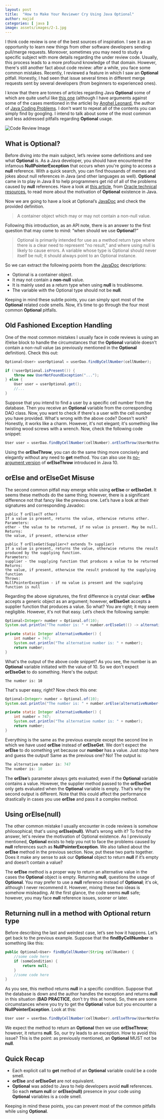 ```yaml
---
layout: post
title:  "How to Make Your Reviewer Cry Using Java Optional"
author: majid
categories: [ java ]
image: assets/images/2-1.jpg
---
```

I think code review is one of the best sources of inspiration. I see it as an opportunity to learn new things from 
other software developers sending pull/merge requests. Moreover, sometimes you may need to study a specific subject 
with more details regarding the under review code. Usually, this process leads to a more profound knowledge of that 
domain. However, there's still another fact about code review: after a while, you face some common mistakes. Recently, 
I reviewed a feature in which I saw an **Optional** pitfall. Honestly, I had seen that issue several times in 
different merge requests sent by several developers (from beginners to experienced ones).

I know that there are tonnes of articles regarding Java **Optional** some of which are quite useful like 
[this one](https://dzone.com/articles/using-optional-correctly-is-not-optional) (although I have arguments against some 
of the cases mentioned in the article) by [Anghel Leonard](https://dzone.com/users/196910/anghelleonard.html), the 
author of [Java Coding Problems](https://www.amazon.com/gp/product/B07Y9BPV4W/). I don't want to repeat all of the 
contents you can simply find by googling. I intend to talk about some of the most common and less addressed pitfalls 
regarding **Optional** usage.

![Code Review Image](../assets/images/2-2.png)

## What is Optional?
Before diving into the main subject, let’s review some definitions and see what **Optional** is. As a Java developer, 
you should have encountered the infamous **NullPointerException** that occurs when you're going to access 
a **null** reference. With a quick search, you can find thousands of memes and jokes about null references in Java (and 
other languages as well). **Optional** came in to play in Java 8 to help programmers get rid of all of the problems caused 
by **null** references. Have a look at 
[this article](https://www.oracle.com/technical-resources/articles/java/java8-optional.html), from 
[Oracle technical resources](https://www.oracle.com/technical-resources/), to read more about the motivation of 
**Optional** existence in Java.

Now we are going to have a look at Optional’s 
[JavaDoc](https://docs.oracle.com/en/java/javase/11/docs/api/java.base/java/util/Optional.html) and check the provided 
definition.

> A container object which may or may not contain a non-null value.

Following this introduction, as an API note, there is an answer to the first question that may come to mind: “when 
should we use **Optional**?”

> Optional is primarily intended for use as a method return type where there is a clear need to represent "no result," 
and where using null is likely to cause errors. A variable whose type is Optional should never itself be null; it 
should always point to an Optional instance.

So we can extract the following points from the 
[JavaDoc](https://docs.oracle.com/en/java/javase/11/docs/api/java.base/java/util/Optional.html) descriptions:
+ Optional is a container object.
+ It may not contain a **non-null** value.
+ It is mainly used as a return type when using **null** is troublesome.
+ The variable with the Optional type should not be **null**.

Keeping in mind these subtle points, you can simply spot most of the **Optional** related code smells. Now, it’s time 
to go through the four most common **Optional** pitfalls.

## Old Fashioned Exception Handling
One of the most common mistakes I usually face in code reviews is using an if/else block to handle the circumstances 
that the **Optional** variable doesn't contain a non-null value (as previously mentioned in the **Optional** 
definition). Check this out:

```java
Optional<User> userOptional = userDao.findByCellNumber(cellNumber);

if (!userOptional.isPresent()) {
    throw new UserNotFoundException("...");
} else {
    User user = userOptional.get();
    //...
}
```

Suppose that you intend to find a user by a specific cell number from the database. Then you receive an **Optional** 
variable from the corresponding DAO class. Now, you want to check if there's a user with the cell number you have 
provided. What's wrong with the above code? Doesn't work? Honestly, it works like a charm. However, it's not elegant; 
it's something like twisting wood screws with a wrench. Now, check the following code snippet:

```java
User user = userDao.findByCellNumber(cellNumber).orElseThrow(UserNotFoundException::new);
```

Using the **orElseThrow**, you can do the same thing more concisely and elegantly without any need to **get** method. 
You can also use its 
[no-argument version](https://docs.oracle.com/en/java/javase/11/docs/api/java.base/java/util/Optional.html#orElseThrow()) 
of **orElseThrow** introduced in Java 10.

## orElse and orElseGet Misuse
The second common pitfall may emerge while using **orElse** or **orElseGet**. It seems these methods do the same thing; 
however, there is a significant difference not that fancy like the previous one. Let’s have a look at their signatures 
and corresponding Javadoc:

```text
public T orElse(T other)
If a value is present, returns the value, otherwise returns other.
Parameters:
other - the value to be returned, if no value is present. May be null.
Returns:
the value, if present, otherwise other
```

```text
public T orElseGet(Supplier<? extends T> supplier)
If a value is present, returns the value, otherwise returns the result produced by the supplying function.
Parameters:
supplier - the supplying function that produces a value to be returned
Returns:
the value, if present, otherwise the result produced by the supplying function
Throws:
NullPointerException - if no value is present and the supplying function is null
```

Regarding the above signatures, the first difference is crystal clear: **orElse** accepts a generic object as an 
argument; however, **orElseGet** accepts a supplier function that produces a value. So what? You are right; it may seem 
negligible. However, it's not that easy. Let’s check the following sample:

```java
Optional<Integer> number = Optional.of(10);
System.out.println("The number is: " + number.orElseGet(() -> alternativeNumber()));

private static Integer alternativeNumber() {
    int number = 747;
    System.out.println("The alternative number is: " + number);
    return number;
}
```

What's the output of the above code snippet? As you see, the number is an **Optional** variable initiated with the 
value of 10. So we don't expect **orElseGet** to do something. Here's the output:

```text
The number is: 10
```

That's super easy, right? Now check this one:

```java
Optional<Integer> number = Optional.of(10);
System.out.println("The number is: " + number.orElse(alternativeNumber()));

private static Integer alternativeNumber() {
    int number = 747;
    System.out.println("The alternative number is: " + number);
    return number;
}
```

Everything is the same as the previous example except the second line in which we have used **orElse** instead of 
**orElseGet**. We don't expect the **orElse** to do something yet because our **number** has a value. Just stop here 
and guess the output! Same as the previous one? No! The output is:

```java
The alternative number is: 747
The number is: 10
```

The **orElse**’s parameter always gets evaluated; even if the **Optional** variable contains a value. However, the 
supplier method passed to the **orElseGet** only gets evaluated when the **Optional** variable is empty. That’s why the 
second output is different. Note that this could affect the performance drastically in cases you use **orElse** and 
pass it a complex method.

## Using orElse(null)
The other common mistake I usually encounter in code reviews is somehow philosophical; that's using **orElse(null)**. 
What’s wrong with it? To find the answer, let's review the motivation of Optional existence. As I previously mentioned, 
**Optional** exists to help you not to face the problems caused by **null** references such as 
**NullPointerException**. We also talked about the **orElse** method in the previous section. Now, 
put these two parts together. Does it make any sense to ask our **Optional** object to return **null** if it’s empty 
and doesn’t contain a value? 

The **orElse** method is a proper way to return an alternative value in the cases the **Optional** object is empty. 
Returning **null**, questions the usage of **Optional**. You may prefer to use a **null** reference instead of 
**Optional**; it's ok, although I never recommend it. However, mixing these two ideas is somehow misleading. At the 
first glance, the code seems **null** safe; however, you may face **null** reference issues, sooner or later.

## Returning null in a method with Optional return type
Before describing the last and weirdest case, let’s see how it happens. Let’s get back to the previous example. 
Suppose that the **findByCellNumber** is something like this:

```java
public Optional<User> findByCellNumber(String cellNumber) {
    //some code here
    if (someCondition) {
        return null;
    }
    //some code here
}
``` 

As you see, this method returns **null** in a specific condition. Suppose that the database is down and the author 
handles the exception and returns **null** in this situation (**BAD PRACTICE**, don’t try this at home). So, there are 
some circumstances where you try to get the **Optional** value but you encounter a **NullPointerException**. Look at 
this:

```java
User user = userDao.findByCellNumber(cellNumber).orElseThrow(UserNotFoundException::new);
```

We expect the method to return an **Optional** then we use **orElseThrow**; however, it returns **null**. So, our try 
leads to an exception. How to avoid this issue? This is the point: as previously mentioned, an **Optional** MUST not be 
**null**.

## Quick Recap
+ Each explicit call to **get** method of an **Optional** variable could be a code smell.
+ **orElse** and **orElseGet** are not equivalent.
+ **Optional** was added to Java to help developers avoid **null** references. So each **return null** or 
**orElse(null)** presence in your code using **Optional** variables is a code smell.

Keeping in mind these points, you can prevent most of the common pitfalls while using **Optional**.

